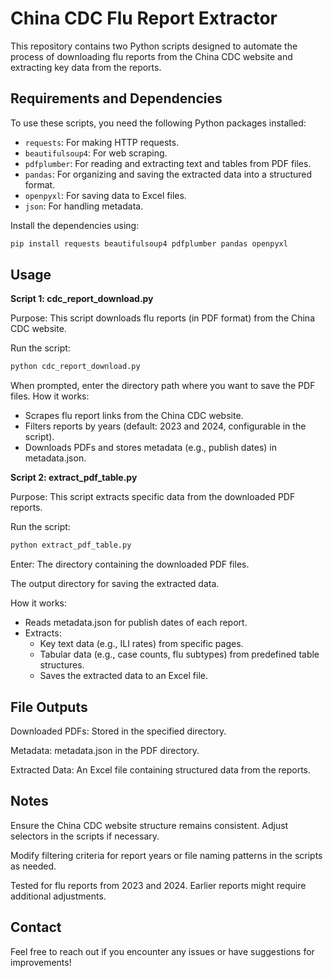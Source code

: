 # China CDC Flu Report Extractor  

This repository contains two Python scripts designed to automate the process of downloading flu reports from the China CDC website and extracting key data from the reports.

## Requirements and Dependencies

To use these scripts, you need the following Python packages installed:

- `requests`: For making HTTP requests.
- `beautifulsoup4`: For web scraping.
- `pdfplumber`: For reading and extracting text and tables from PDF files.
- `pandas`: For organizing and saving the extracted data into a structured format.
- `openpyxl`: For saving data to Excel files.
- `json`: For handling metadata.

Install the dependencies using:
```bash
pip install requests beautifulsoup4 pdfplumber pandas openpyxl
```

## Usage
**Script 1: cdc_report_download.py**

Purpose: This script downloads flu reports (in PDF format) from the China CDC website.

Run the script:
```bash
python cdc_report_download.py
```
When prompted, enter the directory path where you want to save the PDF files.
How it works:

- Scrapes flu report links from the China CDC website.
- Filters reports by years (default: 2023 and 2024, configurable in the script).
- Downloads PDFs and stores metadata (e.g., publish dates) in metadata.json.

**Script 2: extract_pdf_table.py**

Purpose: This script extracts specific data from the downloaded PDF reports.

Run the script:
```bash
python extract_pdf_table.py
```

Enter:
The directory containing the downloaded PDF files.

The output directory for saving the extracted data.

How it works:

- Reads metadata.json for publish dates of each report.
- Extracts:
  - Key text data (e.g., ILI rates) from specific pages.
  - Tabular data (e.g., case counts, flu subtypes) from predefined table structures.
  - Saves the extracted data to an Excel file.

## File Outputs
Downloaded PDFs: Stored in the specified directory.

Metadata: metadata.json in the PDF directory.

Extracted Data: An Excel file containing structured data from the reports.

## Notes
Ensure the China CDC website structure remains consistent. Adjust selectors in the scripts if necessary.

Modify filtering criteria for report years or file naming patterns in the scripts as needed.

Tested for flu reports from 2023 and 2024. Earlier reports might require additional adjustments.

## Contact
Feel free to reach out if you encounter any issues or have suggestions for improvements!
